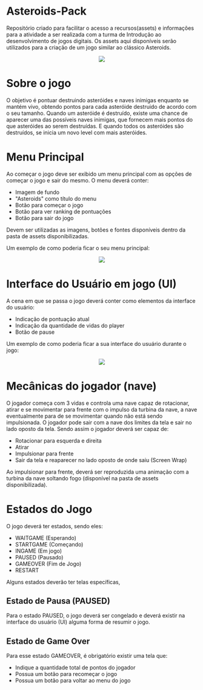 # Asteroids-Pack
<p> Repositório criado para facilitar o acesso a recursos(assets) e informações para a atividade a ser realizada com a turma de Introdução ao desenvolvimento de jogos digitais. Os assets aqui disponíveis serão utilizados para a criação de um jogo similar ao clássico Asteroids. </p>

<p align="center">
    <img align="center" src="https://upload.wikimedia.org/wikipedia/en/1/13/Asteroi1.png" />
</p>

<h1> Sobre o jogo </h1>

O objetivo é pontuar destruindo asteróides e naves inimigas enquanto se mantém vivo, obtendo pontos para cada asteróide destruido de acordo com o seu tamanho. Quando um asteróide é destruído, existe uma chance de aparecer uma das possíveis naves inimigas, que fornecem mais pontos do que asteróides ao serem destruídas. E quando todos os asteróides são destruídos, se inicia um novo level com mais asteróides.

# Menu Principal

Ao começar o jogo deve ser exibido um menu principal com as opções de começar o jogo e sair do mesmo. O menu deverá conter:
<ul>
  <li> Imagem de fundo </li>
  <li> "Asteroids" como título do menu </li>
  <li> Botão para começar o jogo </li>
  <li> Botão para ver ranking de pontuações </li>
  <li> Botão para sair do jogo </li>
</ul>


Devem ser utilizadas as imagens, botões e fontes disponíveis dentro da pasta de assets disponibilizadas.

Um exemplo de como poderia ficar o seu menu principal: 
<p align="center">
    <img src="https://i.ibb.co/BCttKhY/Screen-Shot-2019-10-21-at-13-18-31.png" />
</p>


# Interface do Usuário em jogo (UI)

A cena em que se passa o jogo deverá conter como elementos da interface do usuário:
<ul>
  <li> Indicação de pontuação atual </li>
  <li> Indicação da quantidade de vidas do player </li>
  <li> Botão de pause </li>
</ul>

Um exemplo de como poderia ficar a sua interface do usuário durante o jogo: 
<p align="center">
    <img src="https://i.ibb.co/yWPpPGC/Screen-Shot-2019-10-21-at-13-35-08.png" />
</p>


# Mecânicas do jogador (nave)
O jogador começa com 3 vidas e controla uma nave capaz de rotacionar, atirar e se movimentar para frente com o impulso da turbina da nave, a nave eventualmente para de se movimentar quando não está sendo impulsionada.
O jogador pode sair com a nave dos limites da tela e sair no lado oposto da tela.
Sendo assim o jogador deverá ser capaz de:
<ul>
  <li> Rotacionar para esquerda e direita</li>
  <li> Atirar </li>
  <li> Impulsionar para frente </li>
  <li> Sair da tela e reaparecer no lado oposto de onde saiu (Screen Wrap)</li>
</ul>

Ao impulsionar para frente, deverá ser reproduzida uma animação com a turbina da nave soltando fogo (disponível na pasta de assets disponibilizada).

# Estados do Jogo 
O jogo deverá ter estados, sendo eles:
<ul>
    <li> WAITGAME (Esperando) </li>
    <li> STARTGAME (Começando) </li>
    <li> INGAME (Em jogo) </li>
    <li> PAUSED (Pausado) </li>
    <li> GAMEOVER (Fim de Jogo) </li>
    <li> RESTART </li>
</ul>

Alguns estados deverão ter telas específicas,

<h2> Estado de Pausa (PAUSED) </h2>

Para o estado PAUSED, o jogo deverá ser congelado e deverá existir na interface do usuário (UI) alguma forma de resumir o jogo.

<h2> Estado de Game Over </h2>

Para esse estado GAMEOVER, é obrigatório existir uma tela que:
<ul>
    <li> Indique a quantidade total de pontos do jogador </li>
    <li> Possua um botão para recomeçar o jogo </li>
    <li> Possua um botão para voltar ao menu do jogo </li>
</ul
